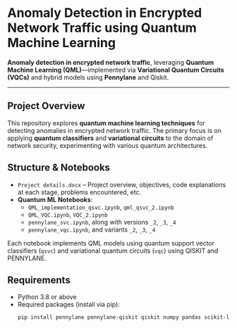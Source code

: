 # Anomaly Detection in Encrypted Network Traffic using Quantum Machine Learning

**Anomaly detection in encrypted network traffic**, leveraging **Quantum Machine Learning (QML)**—implemented via **Variational Quantum Circuits (VQCs)** and hybrid models using **Pennylane** and Qiskit.

---

##  Project Overview

This repository explores **quantum machine learning techniques** for detecting anomalies in encrypted network traffic. 
The primary focus is on applying **quantum classifiers** and **variational circuits** to the domain of network security, experimenting with various quantum architectures.

##  Structure & Notebooks

- `Project details.docx` – Project overview, objectives, code explanations at each stage, problems encountered, etc.
- **Quantum ML Notebooks**:
  - `QML_implementation_qsvc.ipynb`, `qml_qsvc_2.ipynb`
  - `QML_VQC.ipynb`, `VQC_2.ipynb`
  - `pennylane_svc.ipynb`, along with versions `_2`, `_3`, `_4`
  - `pennylane_vqc.ipynb`, and variants `_2`, `_3`, `_4`


Each notebook implements QML models using quantum support vector classifiers (`qsvc`) and variational quantum circuits (`vqc`) using QISKIT and PENNYLANE.

##  Requirements

- Python 3.8 or above
- Required packages (install via pip):
  ```bash
  pip install pennylane pennylane-qiskit qiskit numpy pandas scikit-learn matplotlib
